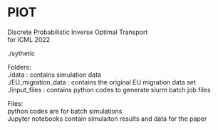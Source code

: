 # PIOT
Discrete Probabilistic Inverse Optimal Transport  
for ICML 2022  

./sythetic  

Folders:  
./data : contains simulation data  
./EU_migration_data : contains the original EU migration data set  
./input_files : contains python codes to generate slurm batch job files  
  
Files:  
python codes are for batch simulations  
Jupyter notebooks contain simulaiton results and data for the paper  
